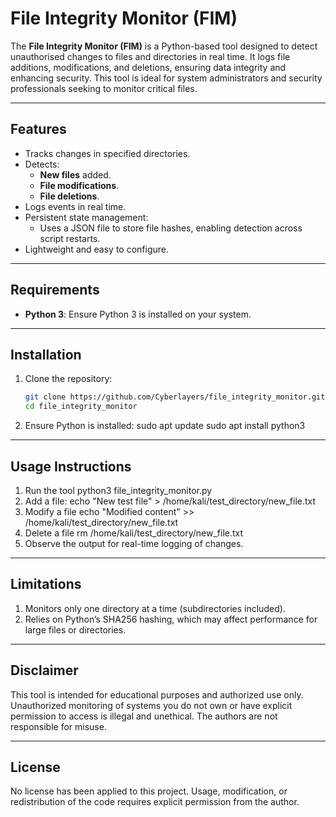 # File Integrity Monitor (FIM)

The **File Integrity Monitor (FIM)** is a Python-based tool designed to detect unauthorised changes to files and directories in real time. It logs file additions, modifications, and deletions, ensuring data integrity and enhancing security. This tool is ideal for system administrators and security professionals seeking to monitor critical files.

---

## Features
- Tracks changes in specified directories.
- Detects:
  - **New files** added.
  - **File modifications**.
  - **File deletions**.
- Logs events in real time.
- Persistent state management:
  - Uses a JSON file to store file hashes, enabling detection across script restarts.
- Lightweight and easy to configure.

---

## Requirements
- **Python 3**: Ensure Python 3 is installed on your system.

---

## Installation
1. Clone the repository:
   ```bash
   git clone https://github.com/Cyberlayers/file_integrity_monitor.git
   cd file_integrity_monitor
2. Ensure Python is installed:
   sudo apt update
   sudo apt install python3

---

## Usage Instructions
1. Run the tool
python3 file_integrity_monitor.py
2. Add a file:
  echo "New test file" > /home/kali/test_directory/new_file.txt
3. Modify a file
   echo "Modified content" >> /home/kali/test_directory/new_file.txt
4. Delete a file
   rm /home/kali/test_directory/new_file.txt
5. Observe the output for real-time logging of changes.

---

## Limitations
1. Monitors only one directory at a time (subdirectories included).
2. Relies on Python’s SHA256 hashing, which may affect performance for large files or directories.

---

## Disclaimer
This tool is intended for educational purposes and authorized use only. Unauthorized monitoring of systems you do not own or have explicit permission to access is illegal and unethical. The authors are not responsible for misuse.

---

## License
No license has been applied to this project. Usage, modification, or redistribution of the code requires explicit permission from the author.





